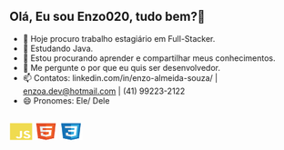 ## Olá, Eu sou Enzo020, tudo bem?👋

- 🔭 Hoje procuro trabalho estagiário em Full-Stacker.
- 🌱 Estudando Java.
- 🤔 Estou procurando aprender e compartilhar meus conhecimentos.
- 💬 Me pergunte o por que eu quis ser desenvolvedor.
- 📫 Contatos: linkedin.com/in/enzo-almeida-souza/ | enzoa.dev@hotmail.com | (41) 99223-2122
- 😄 Pronomes: Ele/ Dele

<div style="display: inline_block"><br>
  <img align="center" alt="Enzo-Js" height="30" width="40" src="https://raw.githubusercontent.com/devicons/devicon/master/icons/javascript/javascript-plain.svg">
  <img align="center" alt="Enzo-HTML" height="30" width="40" src="https://raw.githubusercontent.com/devicons/devicon/master/icons/html5/html5-original.svg">
  <img align="center" alt="Enzo-CSS" height="30" width="40" src="https://raw.githubusercontent.com/devicons/devicon/master/icons/css3/css3-original.svg">

 
</div>
